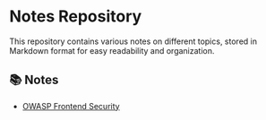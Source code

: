 # Notes Repository  

This repository contains various notes on different topics, stored in Markdown format for easy readability and organization.  

## 📚 Notes  

- [OWASP Frontend Security](OWASP_FRONTEND_SECURITY.md)  


